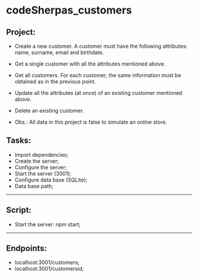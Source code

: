 # codeSherpas_customers

## Project:

- Create a new customer. A customer must have the following attributes: name, surname, email and birthdate.
- Get a single customer with all the attributes mentioned above.
- Get all customers. For each customer, the same information must be obtained as in the previous point.
- Update all the attributes (at once) of an existing customer mentioned above.
- Delete an existing customer.

- Obs.: All data in this project is false to simulate an online store.

## Tasks:

- Import dependencies;
- Create the server;
- Configure the server;
- Start the server (3001);
- Configure data base (SQLite);
- Data base path;

---

## Script:

- Start the server: npm start;

---

## Endpoints:

- localhost:3001/customers;
- localhost:3001/customersid;
